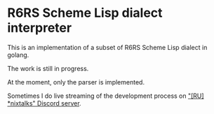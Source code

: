 # R6RS Scheme Lisp dialect interpreter

This is an implementation of a subset of R6RS Scheme Lisp dialect in golang.

The work is still in progress.

At the moment, only the parser is implemented.

Sometimes I do live streaming of the development process on ["\[RU\] \*nixtalks" Discord
server](https://discord.gg/dDPfD5SFDR).
